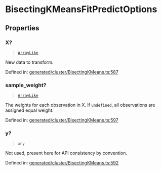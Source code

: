 # BisectingKMeansFitPredictOptions

## Properties

### X?

> [`ArrayLike`](../types/ArrayLike.md)

New data to transform.

Defined in:  [generated/cluster/BisectingKMeans.ts:587](https://github.com/transitive-bullshit/scikit-learn-ts/blob/92ab806/packages/sklearn/src/generated/cluster/BisectingKMeans.ts#L587)

### sample\_weight?

> [`ArrayLike`](../types/ArrayLike.md)

The weights for each observation in X. If `undefined`, all observations are assigned equal weight.

Defined in:  [generated/cluster/BisectingKMeans.ts:597](https://github.com/transitive-bullshit/scikit-learn-ts/blob/92ab806/packages/sklearn/src/generated/cluster/BisectingKMeans.ts#L597)

### y?

> `any`

Not used, present here for API consistency by convention.

Defined in:  [generated/cluster/BisectingKMeans.ts:592](https://github.com/transitive-bullshit/scikit-learn-ts/blob/92ab806/packages/sklearn/src/generated/cluster/BisectingKMeans.ts#L592)
